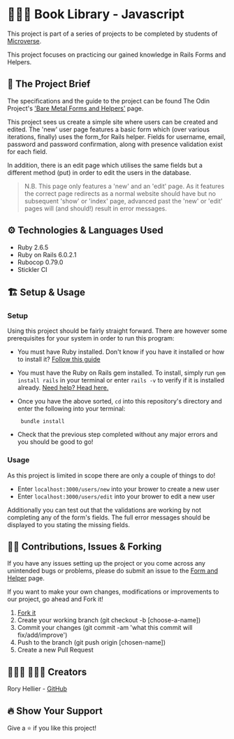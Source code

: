 # 🤟🏽🎸 Book Library - Javascript

This project is part of a series of projects to be completed by students of [Microverse](https://www.microverse.org/).

This project focuses on practicing our gained knowledge in Rails Forms and Helpers.

## 💼 The Project Brief

The specifications and the guide to the project can be found The Odin Project's ['Bare Metal Forms and Helpers'](https://www.theodinproject.com/courses/ruby-on-rails/lessons/forms) page.

This project sees us create a simple site where users can be created and edited. The 'new' user page features a basic form which (over various iterations, finally) uses the form_for Rails helper. Fields for username, email, password and password confirmation, along with presence validation exist for each field.

In addition, there is an edit page which utilises the same fields but a different method (put) in order to edit the users in the database.

> N.B. This page only features a 'new' and an 'edit' page. As it features the correct page redirects as a normal website should have but no subsequent 'show' or 'index' page, advanced past the 'new' or 'edit' pages will (and should!) result in error messages.

## ⚙️ Technologies & Languages Used

- Ruby 2.6.5
- Ruby on Rails 6.0.2.1
- Rubocop 0.79.0
- Stickler CI

## 🏗️ Setup & Usage

### Setup
Using this project should be fairly straight forward. There are however some prerequisites for your system in order to run this program:
 - You must have Ruby installed. Don't know if you have it installed or how to install it? [Follow this guide](https://www.ruby-lang.org/en/documentation/installation/)
 - You must have the Ruby on Rails gem installed. To install, simply run `gem install rails` in your terminal or enter `rails -v` to verify if it is installed already. [Need help? Head here.](http://railsapps.github.io/installing-rails.html)
 - Once you have the above sorted, `cd` into this repository's directory and enter the following into your terminal:
  
        bundle install
- Check that the previous step completed without any major errors and you should be good to go!

### Usage
As this project is limited in scope there are only a couple of things to do!
  - Enter `localhost:3000/users/new` into your brower to create a new user
  - Enter `localhost:3000/users/edit` into your brower to edit a new user

Additionally you can test out that the validations are working by not completing any of the form's fields. The full error messages should be displayed to you stating the missing fields.

## 🕺🏽 Contributions, Issues & Forking

If you have any issues setting up the project or you come across any unintended bugs or problems, please do submit an issue to the [Form and Helper](https://github.com/Qoosim/Form_and_Helper/issues) page.

If you want to make your own changes, modifications or improvements to our project, go ahead and Fork it!
1. [Fork it](https://github.com/Qoosim/Form_and_Helper/fork)
2. Create your working branch (git checkout -b [choose-a-name])
3. Commit your changes (git commit -am 'what this commit will fix/add/improve')
4. Push to the branch (git push origin [chosen-name])
5. Create a new Pull Request

## 👨🏽‍💻 💂🏽‍♂️ Creators



Rory Hellier - [GitHub](https://github.com/Rhelli)

## 🔥 Show Your Support

Give a ⭐️ if you like this project!